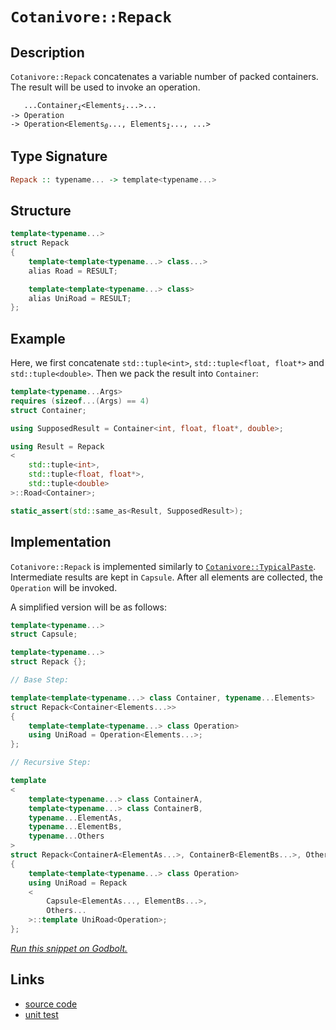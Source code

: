 <!-- Copyright 2024 Feng Mofan
SPDX-License-Identifier: Apache-2.0 -->

# `Cotanivore::Repack`

## Description

`Cotanivore::Repack` concatenates a variable number of packed containers. The result will be used to invoke an operation.
<pre><code>   ...Container<sub><i>i</i></sub>&lt;Elements<sub><i>i</i></sub>...&gt;...
-> Operation
-> Operation&lt;Elements<sub><i>0</i></sub>..., Elements<sub><i>1</i></sub>..., ...></code></pre>

## Type Signature

```Haskell
Repack :: typename... -> template<typename...>
```

## Structure

```C++
template<typename...>
struct Repack
{
    template<template<typename...> class...>
    alias Road = RESULT;

    template<template<typename...> class>
    alias UniRoad = RESULT;
};
```

## Example

Here, we first concatenate `std::tuple<int>`,  `std::tuple<float, float*>` and `std::tuple<double>`. Then we pack the result into `Container`:

```C++
template<typename...Args>
requires (sizeof...(Args) == 4)
struct Container;

using SupposedResult = Container<int, float, float*, double>;

using Result = Repack
<
    std::tuple<int>, 
    std::tuple<float, float*>,
    std::tuple<double>
>::Road<Container>;

static_assert(std::same_as<Result, SupposedResult>);
```

## Implementation

`Cotanivore::Repack` is implemented similarly to [`Cotanivore::TypicalPaste`](./typical_paste.doc.md). Intermediate results are kept in `Capsule`. After all elements are collected, the `Operation` will be invoked.

A simplified version will be as follows:

```C++
template<typename...>
struct Capsule;

template<typename...>
struct Repack {};

// Base Step:

template<template<typename...> class Container, typename...Elements>
struct Repack<Container<Elements...>>
{
    template<template<typename...> class Operation>
    using UniRoad = Operation<Elements...>;
};

// Recursive Step:

template
<
    template<typename...> class ContainerA,
    template<typename...> class ContainerB,
    typename...ElementAs, 
    typename...ElementBs,
    typename...Others
>
struct Repack<ContainerA<ElementAs...>, ContainerB<ElementBs...>, Others...>
{
    template<template<typename...> class Operation>
    using UniRoad = Repack
    <
        Capsule<ElementAs..., ElementBs...>,
        Others...
    >::template UniRoad<Operation>;
};
```

[*Run this snippet on Godbolt.*](https://godbolt.org/#z:OYLghAFBqd5QCxAYwPYBMCmBRdBLAF1QCcAaPECAMzwBtMA7AQwFtMQByARg9KtQYEAysib0QXACx8BBAKoBnTAAUAHpwAMvAFYTStJg1DIApACYAQuYukl9ZATwDKjdAGFUtAK4sGEgMykrgAyeAyYAHI%2BAEaYxCD%2BABykAA6oCoRODB7evgGp6ZkCoeFRLLHxSbaY9o4CQgRMxAQ5Pn5cgXaYDlkNTQQlkTFxCckKjc2teR22EwNhQ%2BUjSQCUtqhexMjsHASYLCkGeyb%2BbgQAnimMrJgAdPcn2CYaAILjxF4OANRuTCkKXnoJysr2eLz2ByOmBOZ0u1zY91ujzB70%2BBC%2BACVMCkmMgANZfEwAdisRIAIsCwWCAPTUr4WJhKL4NbEgKmvCGHJjHU6cqEwi5XZgIh7%2BbBfZAGBQKH6yJgLMhfQXwu73bD0NiCBTI16o75YnH4mEeQTy8LEGHq/aMAgKRHIsVUklgr6upX7Lk8s4e/m8uHC1VIsUSqUygDyV2I3KyOpebq%2BXgyRi%2BcgYeAxqCY6EJ/jJXwjcWjAktGptdtFT38IJexIpVfZL1pmO6mwyADdMMy9ik2aCOT7udDQacXW6%2BYOBf6bvbg5LGTKTY0FS9SKPXeOvcqAzPxXPpbLTQqbGulVORbcrZqCG9SITXvGt9O1aXBBYFKv72Oz4GwwQEHFtWHJ5dQID59WxXE8WNOVlxLa1BDeHdb0XM04isU5LxtN8kPzP8AJ3J1qwfAdNxI6E/SFJ8g13UN80jIsGFjeNEzCYAUzTDMsxzPMDUgk8YRPeNfn%2BQFyLcTCEPLW5bwkghsIrD843jN1f3/YgpP4sUQBADdO1TdNM3QGECyjOpGMdetQXJSk%2B0bAAqBzHKc6kaUcgAVbAhDcxyXNeaknICuzfJrUEzH8MJJS8LAczOLxDnI4CQvBMjJ0o88XmIYBtUdV5iEwABHLw8DymUIAyAAvTBUCoREIAyrKVm4k480kFYUVAtEDyXc0bKSljkyEOK0iUdAsQBWh0WarrUItU4wgIW8qFoTMFq%2BJaVrs290A2aIgQs6swX6tixsBSbc2bQ0oOHNwT3GdBtIIOK9rcebHlvW6CHunSnrE9buUW5buTst6Pq%2Bx74phbavF2hKqS0kB9M4ozThQhUHQOkDo2QAB9ec4gIMrPu0hQblx7K3BOibb0GlJhswUbMHGghHjaqsODWWhOAAVl4PxuF4VBOBuyxrC%2BBQNi2TtzH8HhSAITR2bWPEQC5yRbg0SQuCJfwNC5jQzAANgNsxEmSTmOEkXgWAkDQNFIPmtFIQWOF4BQQDt%2BWOC0NY4FgGBEBADYCBSLwFooCA0AOOg4giG5OFURIDYAWgNyQvmAZBkC%2BKRbjMXh6cIEg8HurgZEEEQxHYKQy/kJQ1AV0hdFLgB3KMe35jnud5hvnbDUOQ/RaqvgT5PU/TzPs7VswvggDwo/oYhCTCrgVl4T3vdICAkEjlJo7IcOd73kBgCkMw%2BDoPZ1MoaIG%2BiMImnOThZbv5hiHOMNom0bpPdlyOrzDBgtBH5e14FgaIXhgC/FoLQN2/NSBYBYIYYA4gQHwOKt/PAHZYGO0wKoFsewn68HmjUButA8DRCjG/DwWAG6gTwNbOBHZiDRHSJgMk%2BwkFkKMArNYS0mBZQAGp4EwM3AsfNZb8HLqIcQ1dJG1xUOoVBTd9BIJQNYaw%2BhyFu0gGsVAKQzKwKTndZqpgRaWDMI7VATDiDF0ZvANYXQejOAgK4KY7QggMHQIMMoFQ9DDSKNkTwbQ/GFDMt44Y8RS6OLMn0SYQTpjVFqL0OY4SliRNmP0Nxehxj9FSb4le6xNjbAkJ3DgPN7Y904MPROKc04ZyzjnaeEBcCF0XtLFea8eFrH/FmEYEAlYgEkP4W4ABOfwRJJAazMJIA2tsuYGxGfoTgltSDWxlrcA2XADaJBGYkLZqsuBczGQbCpqDnau3dnLHhm9/Zb0Dv3UO5BKCHwXrHNgnAmgsDbESJOTAQxIOziM24XB1b53wEQGxJca4VxkdIORigFEN10GfVufxCGlPKQ7AWnA%2B7B1Dl8Ienzvm/P%2BcmLgQKQUaBnnPXeC8l7%2BDMKvK5ICfbb1QPPOITyI7stpSMIlPy5xGHJVwO2NAJoAWvrfe%2Bb9CGkBfg/D%2BX8HCyr/jaABQCG5gIgVAmBsqEGcJ2I7fAeUehYIbrg/BOxZbEPNo7MhFCH7UMNWvGxDDZZMJYUodhiCjBcNACyvgBhBHCNEUKWVciYVVzhbIBF9clEgDPgYbhpirCWE0dEbR/Snb6KyIY4xuYU3WAsQLaxtjM0OJqBg5xrj4nuJCAsHxIxS7%2BLMlk5toSsh5KbYkqtDBYktFrdkytTi%2B0pIbRE7Jcw20ZOaF2yJDiJbFIKebTFlSOBfH5SSwVbFyXAvVjPFpEL6UdOZd7bpmBenxCzebFZaygUayJEcok2tJDTNTqXLFTtOAXI9tc32Acg4Dy5S8mOccOCfLHiwBQbYs5tl3VCcYYLWnFz0BG6RUaa6xsUY7XQgRUXtx4Bi7uZycUPMHlQDdxAWCQeg7B%2BDg5xjUp5Xvel/gmXr3ZpvNlHL97POYwvEAMHabYzgyM7GCGCC4yo6nc%2B4qr4QBvqg%2BVMq4HKffp/b%2BKr2X/0AcAo1mBwGQLELquB%2BrfXOrQSaxwZrUEWuQKHK1RDBAkNQfayh5wnW0NdbKj1rDvWcNYtcvhwaRFiPDbISNEho2CCw0ihIKjk3qLTfa8t2aDGcGpHdNRZiLDFqdqWrAqXolZBcJ46d9bSgTvbRkVtg7qsBLnUOpJ9Qp11Z7SO/tjWomtdyO4nJs7x1pJKYUyWw2V3EcsVUiDacoMwa%2BKJ24EmD3gpIMe9jXTSA9KwFe0pt6E1Av8P4LmetNa20O0SbZpzJsu1sJcjjKwBmSC5qMrmiRDYjMkCM7W4yZjm38BN7FN37ulLzldwHnSWVrCYRkZwkggA%3D)

## Links

- [source code](../../../../conceptrodon/descend/cotanivore/repack.hpp)
- [unit test](../../../../tests/unit/cotanivore/repack.test.hpp)
